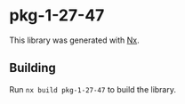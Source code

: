 # pkg-1-27-47

This library was generated with [Nx](https://nx.dev).

## Building

Run `nx build pkg-1-27-47` to build the library.
